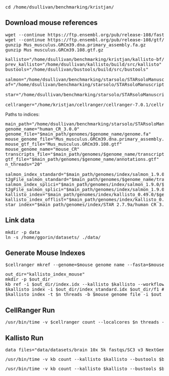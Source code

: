 <pre>cd /home/dsullivan/benchmarking/kristjan/</pre>

## Download mouse references

<pre>wget --continue https://ftp.ensembl.org/pub/release-108/fasta/mus_musculus/dna/Mus_musculus.GRCm39.dna.primary_assembly.fa.gz
wget --continue https://ftp.ensembl.org/pub/release-108/gtf/mus_musculus/Mus_musculus.GRCm39.108.gtf.gz
gunzip Mus_musculus.GRCm39.dna.primary_assembly.fa.gz
gunzip Mus_musculus.GRCm39.108.gtf.gz</pre>


<pre>kallisto="/home/dsullivan/benchmarking/kristjan/kallisto-bf/build/src/kallisto"
prev_kallisto="/home/dsullivan/kallisto/build/src/kallisto"
bustools="/home/dsullivan/bustools/build/src/bustools"

salmon="/home/dsullivan/benchmarking/starsolo/STARsoloManuscript/exe/salmon_1.9.0"
af="/home/dsullivan/benchmarking/starsolo/STARsoloManuscript/exe/alevin-fry_0.8.0"

star="/home/dsullivan/benchmarking/starsolo/STARsoloManuscript//exe/STAR_2.7.9a"

cellranger="/home/kristjan/cellranger/cellranger-7.0.1/cellranger"
</pre>

Paths to indices:

<pre>main_path="/home/dsullivan/benchmarking/starsolo/STARsoloManuscript"
genome_name="human_CR_3.0.0"
genome_file="$main_path/genomes/$genome_name/genome.fa"
mouse_genome_file="Mus_musculus.GRCm39.dna.primary_assembly.fa"
mouse_gtf_file="Mus_musculus.GRCm39.108.gtf"
mouse_genome_name="mouse_CR"
transcripts_file="$main_path/genomes/$genome_name/transcripts.fa"
gtf_file="$main_path/genomes/$genome_name/annotations.gtf"
n_threads="20"

salmon_index_standard="$main_path/genomes/index/salmon_1.9.0/$genome_name/standard/index"
t2gFile_salmon_standard="$main_path/genomes/$genome_name/transcript_to_gene.2col.txt"
salmon_index_splici="$main_path/genomes/index/salmon_1.9.0/$genome_name/splici/i150"
t2gFile_salmon_splici="$main_path/genomes/index/salmon_1.9.0/$genome_name/splici/salmon_splici_150/splici_fl145_t2g_3col.tsv"
kallisto_index="$main_path/genomes/index/kallisto_0.49.0/$genome_name/standard_1/index.idx"
kallisto_index_offlist="$main_path/genomes/index/kallisto_0.49.0/$genome_name/standard_offlist_1/index.idx"
star_index="$main_path/genomes/index/STAR_2.7.9a/human_CR_3.0.0/fullSA/"</pre>

## Link data

<pre>mkdir -p data
ln -s /home/ggorin/datasets/ ./data/</pre>


## Generate Mouse Indexes

<pre>$cellranger mkref --genome=$mouse_genome_name --fasta=$mouse_genome_file --genes=$mouse_gtf_file --nthreads=$n_threads</pre>

<pre>out_dir="kallisto_index_mouse"
mkdir -p $out_dir
kb ref -i $out_dir/index.idx --kallisto $kallisto --workflow standard --overwrite -f1 $out_dir/f1 -g $out_dir/g $mouse_genome_file $mouse_gtf_file > $out_dir/log.txt 2>&1
$kallisto index -i $out_dir/index_standard.idx $out_dir/f1 # TODO: DELETE THIS ONCE WE FIGURE OUT WHY TF KB ISN'T WORKING!
$kallisto index -t $n_threads -b $mouse_genome_file -i $out_dir/index_offlist.idx $out_dir/f1</pre>

## CellRanger Run

<pre>/usr/bin/time -v $cellranger count --localcores $n_threads --fastqs data/datasets/brain_10x_5k_fastqs/ --id sc_mouse_brain_cellranger7 --transcriptome $mouse_genome_name  1> sc_mouse_brain_cellranger7_stdout.txt 2> sc_mouse_brain_cellranger7_stderr.txt</pre>

## Kallisto Run

<pre>data_files="data/datasets/brain_10x_5k_fastqs/SC3_v3_NextGem_DI_Neurons_5K_gex_S3_L001_R1_001.fastq.gz data/datasets/brain_10x_5k_fastqs/SC3_v3_NextGem_DI_Neurons_5K_gex_S3_L001_R2_001.fastq.gz data/datasets/brain_10x_5k_fastqs/SC3_v3_NextGem_DI_Neurons_5K_gex_S3_L002_R1_001.fastq.gz data/datasets/brain_10x_5k_fastqs/SC3_v3_NextGem_DI_Neurons_5K_gex_S3_L002_R2_001.fastq.gz data/datasets/brain_10x_5k_fastqs/SC3_v3_NextGem_DI_Neurons_5K_gex_S3_L003_R1_001.fastq.gz data/datasets/brain_10x_5k_fastqs/SC3_v3_NextGem_DI_Neurons_5K_gex_S3_L003_R2_001.fastq.gz data/datasets/brain_10x_5k_fastqs/SC3_v3_NextGem_DI_Neurons_5K_gex_S3_L004_R1_001.fastq.gz data/datasets/brain_10x_5k_fastqs/SC3_v3_NextGem_DI_Neurons_5K_gex_S3_L004_R2_001.fastq.gz"</pre>

<pre>/usr/bin/time -v kb count --kallisto $kallisto --bustools $bustools -i kallisto_index_mouse/index_standard.idx -g kallisto_index_mouse/g -t $n_threads -x 10XV3 $data_files  1> sc_mouse_brain_kallisto_standard_stdout.txt 2> sc_mouse_brain_kallisto_standard_stderr.txt</pre>

<pre>/usr/bin/time -v kb count --kallisto $kallisto --bustools $bustools -i kallisto_index_mouse/index_offlist.idx -g kallisto_index_mouse/g -t $n_threads -x 10XV3 $data_files  1> sc_mouse_brain_kallisto_offlist_stdout.txt 2> sc_mouse_brain_kallisto_offlist_stderr.txt</pre>


